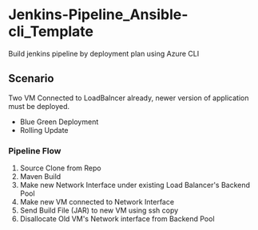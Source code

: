# Jenkins-Pipeline_Ansible-cli_Template

Build jenkins pipeline by deployment plan using Azure CLI 


## Scenario  
Two VM Connected to LoadBalncer already, newer version of application must be deployed.  
- Blue Green Deployment
- Rolling Update

### Pipeline Flow
1. Source Clone from Repo  
2. Maven Build  
3. Make new Network Interface under existing Load Balancer's Backend Pool  
4. Make new VM connected to Network Interface  
5. Send Build File (JAR) to new VM using ssh copy  
6. Disallocate Old VM's Network interface from Backend Pool  
  
  
